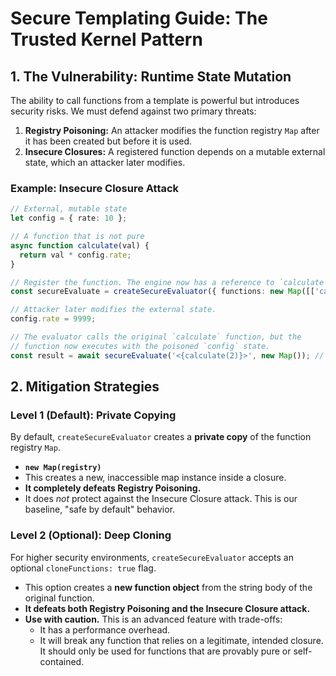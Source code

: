 # Secure Templating Guide: The Trusted Kernel Pattern

## 1. The Vulnerability: Runtime State Mutation

The ability to call functions from a template is powerful but introduces security risks. We must defend against two primary threats:

1. **Registry Poisoning:** An attacker modifies the function registry `Map` after it has been created but before it is used.
2. **Insecure Closures:** A registered function depends on a mutable external state, which an attacker later modifies.

### Example: Insecure Closure Attack

```typescript
// External, mutable state
let config = { rate: 10 };

// A function that is not pure
async function calculate(val) {
  return val * config.rate;
}

// Register the function. The engine now has a reference to `calculate`.
const secureEvaluate = createSecureEvaluator({ functions: new Map([['calculate', calculate]]) });

// Attacker later modifies the external state.
config.rate = 9999;

// The evaluator calls the original `calculate` function, but the
// function now executes with the poisoned `config` state.
const result = await secureEvaluate('<{calculate(2)}>', new Map()); // returns 19998
```

## 2. Mitigation Strategies

### Level 1 (Default): Private Copying

By default, `createSecureEvaluator` creates a **private copy** of the function registry `Map`.

- **`new Map(registry)`**
- This creates a new, inaccessible map instance inside a closure.
- **It completely defeats Registry Poisoning.**
- It does _not_ protect against the Insecure Closure attack. This is our baseline, "safe by default" behavior.

### Level 2 (Optional): Deep Cloning

For higher security environments, `createSecureEvaluator` accepts an optional `cloneFunctions: true` flag.

- This option creates a **new function object** from the string body of the original function.
- **It defeats both Registry Poisoning and the Insecure Closure attack.**
- **Use with caution.** This is an advanced feature with trade-offs:
  - It has a performance overhead.
  - It will break any function that relies on a legitimate, intended closure. It should only be used for functions that are provably pure or self-contained.

